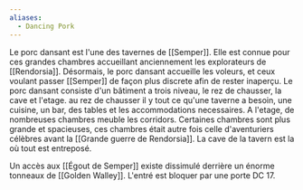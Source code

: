 ```yaml
---
aliases:
  - Dancing Pork
---
```

Le porc dansant est l'une des tavernes de [[Semper]]. Elle est connue pour ces grandes chambres accueillant anciennement les explorateurs de [[Rendorsia]]. Désormais, le porc dansant accueille les voleurs, et ceux voulant passer [[Semper]] de façon plus discrete afin de rester inaperçu.
Le porc dansant consiste d'un bâtiment a trois niveau, le rez de chausser, la cave et l'etage. au rez de chausser il y tout ce qu'une taverne a besoin, une cuisine, un bar, des tables et les accommodations necessaires. A l'etage, de nombreuses chambres meuble les corridors. Certaines chambres sont plus grande et spacieuses, ces chambres était autre fois celle d'aventuriers célèbres avant la [[Grande guerre de Rendorsia]]. La cave de la tavern est la où tout est entreposé.

Un accès aux [[Égout de Semper]] existe dissimulé derrière un énorme tonneaux de [[Golden Walley]]. L'entré est bloquer par une porte DC 17.
